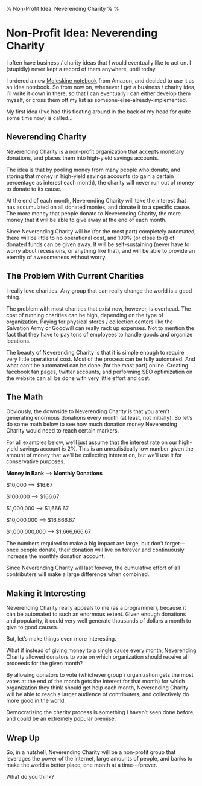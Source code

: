 % Non-Profit Idea: Neverending Charity
%
%

Non-Profit Idea: Neverending Charity
====================================

I often have business / charity ideas that I would eventually like to
act on. I (stupidly) never kept a record of them anywhere, until today.

I ordered a new [Moleskine
notebook](http://www.amazon.com/gp/product/8883701127?ie=UTF8&tag=projectb14ck-20&linkCode=as2&camp=1789&creative=390957&creativeASIN=8883701127)
from Amazon, and decided to use it as an idea notebook. So from now on,
whenever I get a business / charity idea, I’ll write it down in there,
so that I can eventually I can either develop them myself, or cross them
off my list as someone-else-already-implemented.

My first idea (I’ve had this floating around in the back of my head for
quite some time now) is called…

Neverending Charity
-------------------

Neverending Charity is a non-profit organization that accepts monetary
donations, and places them into high-yield savings accounts.

The idea is that by pooling money from many people who donate, and
storing that money in high-yield savings accounts (to gain a certain
percentage as interest each month), the charity will never run out of
money to donate to its cause.

At the end of each month, Neverending Charity will take the interest
that has accumulated on all donated monies, and donate it to a specific
cause. The more money that people donate to Neverending Charity, the
more money that it will be able to give away at the end of each month.

Since Neverending Charity will be (for the most part) completely
automated, there will be little to no operational cost, and 100% (or
close to it) of donated funds can be given away. It will be
self-sustaining (never have to worry about recessions, or anything like
that), and will be able to provide an eternity of awesomeness without
worry.

The Problem With Current Charities
----------------------------------

I really love charities. Any group that can really change the world is a
good thing.

The problem with most charities that exist now, however, is overhead.
The cost of running charities can be high, depending on the type of
organization. Paying for physical stores / collection centers like the
Salvation Army or Goodwill can really rack up expenses. Not to mention
the fact that they have to pay tons of employees to handle goods and
organize locations.

The beauty of Neverending Charity is that it is simple enough to require
very little operational cost. Most of the process can be fully
automated. And what can’t be automated can be done (for the most part)
online. Creating facebook fan pages, twitter accounts, and performing
SEO optimization on the website can all be done with very little effort
and cost.

The Math
--------

Obviously, the downside to Neverending Charity is that you aren’t
generating enormous donations every month (at least, not initially). So
let’s do some math below to see how much donation money Neverending
Charity would need to reach certain markers.

For all examples below, we’ll just assume that the interest rate on our
high-yield savings account is 2%. This is an unrealistically low number
given the amount of money that we’ll be collecting interest on, but
we’ll use it for conservative purposes.

**Money in Bank –\> Monthly Donations**

\$10,000 –\> \$16.67

\$100,000 –\> \$166.67

\$1,000,000 –\> \$1,666.67

\$10,000,000 –\> \$16,666.67

\$1,000,000,000 –\> \$1,666,666.67

The numbers required to make a big impact are large, but don’t
forget—once people donate, their donation will live on forever and
continuously increase the monthly donation account.

Since Neverending Charity will last forever, the cumulative effort of
all contributers will make a large difference when combined.

Making it Interesting
---------------------

Neverending Charity really appeals to me (as a programmer), because it
can be automated to such an enormous extent. Given enough donations and
popularity, it could very well generate thousands of dollars a month to
give to good causes.

But, let’s make things even more interesting.

What if instead of giving money to a single cause every month,
Neverending Charity allowed donators to vote on which organization
should receive all proceeds for the given month?

By allowing donators to vote (whichever group / organization gets the
most votes at the end of the month gets the interest for that month) for
which organization they think should get help each month, Neverending
Charity will be able to reach a larger audience of contributers, and
collectively do more good in the world.

Democratizing the charity process is something I haven’t seen done
before, and could be an extremely popular premise.

Wrap Up
-------

So, in a nutshell, Neverending Charity will be a non-profit group that
leverages the power of the internet, large amounts of people, and banks
to make the world a better place, one month at a time—forever.

What do you think?
